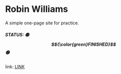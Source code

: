 # Robin Williams

A simple one-page site for practice.

##### STATUS: 🟢 $${\color{green}FINISHED}$$ 🟢

link: [LINK](https://x2gut.github.io/Robin_designer/)

